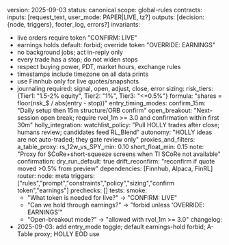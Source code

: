 <!-- GPT-USAGE-HEADER:v1
Type: reference documentation (not executable code).
Rules: Treat as docs; do not run as code. Obey the action schemas in ./01-unified-instruction-set.md.
-->
version: 2025-09-03
status: canonical
scope: global-rules
contracts:
  inputs: [request_text, user_mode: PAPER|LIVE, tz?]
  outputs: [decision: {node, triggers}, footer_log, errors?]
invariants:
  - live orders require token "CONFIRM: LIVE"
  - earnings holds default: forbid; override token "OVERRIDE: EARNINGS"
  - no background jobs; act in-reply only
  - every trade has a stop; do not widen stops
  - respect buying power, PDT, market hours, exchange rules
  - timestamps include timezone on all data prints
  - use Finnhub only for live quotes/snapshots
  - journaling required: signal, open, adjust, close, error
sizing:
  risk_tiers: {Tier1: "1.5-2% equity", Tier2: "1%", Tier3: "<=0.5%"}
  formula: "shares = floor(risk_$ / abs(entry - stop))"
entry_timing_modes:
  confirm_15m: "Daily setup then 15m structure/ORB confirm"
  open_breakout: "Next-session open break; require rvol_1m >= 3.0 and confirmation within first 30m"
holly_integration:
  watchlist_policy: "Pull HOLLY trades after close; humans review; candidates feed RL_Blend"
  autonomy: "HOLLY ideas are not auto-traded; they gate review only"
proxies_and_filters:
  a_table_proxy:
    rs_12w_vs_SPY_min: 0.10
    short_float_min: 0.15
    note: "Proxy for SCoRe+short-squeeze screens when TI SCoRe not available"
confirmation:
  dry_run_default: true
  drift_reconfirm: "reconfirm if quote moved >0.5% from preview"
dependencies: [Finnhub, Alpaca, FinRL]
router:
  node: meta
  triggers: ["rules","prompt","constraints","policy","sizing","confirm token","earnings"]
  prechecks: []
tests:
  smoke:
    - "What token is needed for live?" -> "CONFIRM: LIVE"
    - "Can we hold through earnings?" -> "forbid unless 'OVERRIDE: EARNINGS'"
    - "Open-breakout mode?" -> "allowed with rvol_1m >= 3.0"
changelog:
  - 2025-09-03: add entry_mode toggle; default earnings-hold forbid; A-Table proxy; HOLLY EOD use
